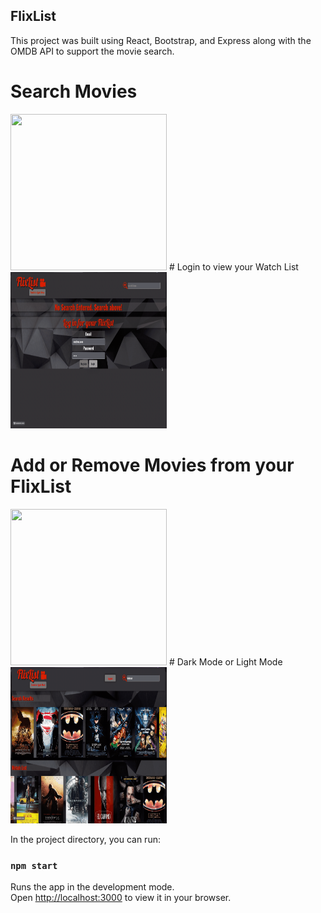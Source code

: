 ## FlixList

This project was built using React, Bootstrap, and Express along with the OMDB API to support the movie search.

# Search Movies

<img src="https://github.com/keepitclassick/FlixList/blob/master/public/Read-me%20Gifs/2022-02-11%2013.31.04.gif?raw=true" width="250" height="250"/>
# Login to view your Watch List
<img src="https://github.com/keepitclassick/FlixList/blob/master/public/Read-me%20Gifs/2022-02-11%2013.30.40.gif?raw=true" width="250" height="250"/>

# Add or Remove Movies from your FlixList

<img src="https://github.com/keepitclassick/FlixList/blob/master/public/Read-me%20Gifs/2022-02-11%2013.33.02.gif?raw=true" width="250" height="250"/>
# Dark Mode or Light Mode
<img src="https://github.com/keepitclassick/FlixList/blob/master/public/Read-me%20Gifs/2022-02-11%2013.36.35.gif?raw=true" width="250" height="250"/>

In the project directory, you can run:

### `npm start`

Runs the app in the development mode.\
Open [http://localhost:3000](http://localhost:3000) to view it in your browser.
